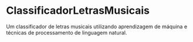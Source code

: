 # ClassificadorLetrasMusicais
Um classificador de letras musicais utilizando aprendizagem de máquina e técnicas de processamento de linguagem natural.
